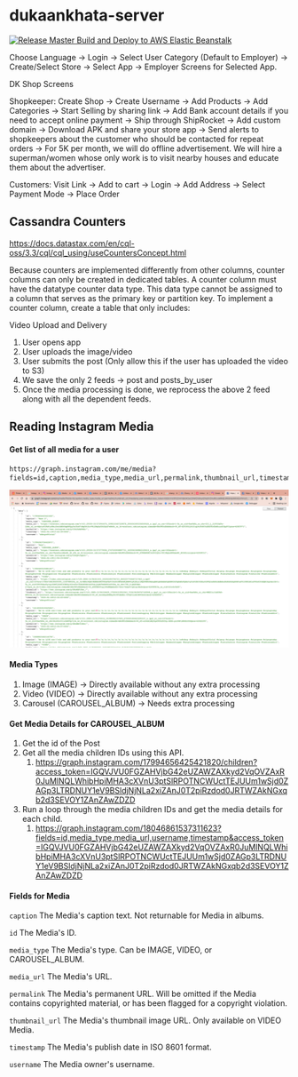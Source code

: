 # dukaankhata-server

[![Release Master Build and Deploy to AWS Elastic Beanstalk](https://github.com/lcbasu/unbox-server/actions/workflows/master-build-deploy.yml/badge.svg)](https://github.com/lcbasu/unbox-server/actions/workflows/master-build-deploy.yml)


Choose Language -> Login -> Select User Category (Default to Employer) -> Create/Select Store -> Select App -> Employer Screens for Selected App.

DK Shop Screens

Shopkeeper:
Create Shop -> Create Username -> Add Products -> Add Categories
    -> Start Selling by sharing link
    -> Add Bank account details if you need to accept online payment
    -> Ship through ShipRocket
    -> Add custom domain
    -> Download APK and share your store app
    -> Send alerts to shopkeepers about the customer who should be contacted for repeat orders
    -> For 5K per month, we will do offline advertisement. We will hire a superman/women whose only work is to visit nearby houses and educate them about the advertiser.

Customers:
Visit Link -> Add to cart -> Login -> Add Address -> Select Payment Mode -> Place Order


## Cassandra Counters
https://docs.datastax.com/en/cql-oss/3.3/cql/cql_using/useCountersConcept.html

Because counters are implemented differently from other columns, counter columns can only be created in dedicated tables. A counter column must have the datatype counter data type. This data type cannot be assigned to a column that serves as the primary key or partition key. To implement a counter column, create a table that only includes:

Video Upload and Delivery

1. User opens app
2. User uploads the image/video
3. User submits the post (Only allow this if the user has uploaded the video to S3)
4. We save the only 2 feeds -> post and posts_by_user
5. Once the media processing is done, we reprocess the above 2 feed along with all the dependent feeds.



## Reading Instagram Media

#### Get list of all media for a user

```
https://graph.instagram.com/me/media?fields=id,caption,media_type,media_url,permalink,thumbnail_url,timestamp,username&access_token=IGQVJVU0FGZAHVjbG42eUZAWZAXkyd2VqOVZAxR0JuMlNQLWhibHpiMHA3cXVnU3ptSlRPOTNCWUctTEJUUm1wSjd0ZAGp3LTRDNUY1eV9BSldjNjNLa2xiZAnJ0T2piRzdod0JRTWZAkNGxqb2d3SEVOY1ZAnZAwZDZD
```

![readme_instagram_api.png](readme_instagram_api.png)

#### Media Types
1. Image (IMAGE) -> Directly available without any extra processing
2. Video (VIDEO) -> Directly available without any extra processing
3. Carousel (CAROUSEL_ALBUM) -> Needs extra processing


#### Get Media Details for CAROUSEL_ALBUM

1. Get the id of the Post
2. Get all the media children IDs using this API.
   1. https://graph.instagram.com/17994656425421820/children?access_token=IGQVJVU0FGZAHVjbG42eUZAWZAXkyd2VqOVZAxR0JuMlNQLWhibHpiMHA3cXVnU3ptSlRPOTNCWUctTEJUUm1wSjd0ZAGp3LTRDNUY1eV9BSldjNjNLa2xiZAnJ0T2piRzdod0JRTWZAkNGxqb2d3SEVOY1ZAnZAwZDZD
3. Run a loop through the media children IDs and get the media details for each child.
   1. https://graph.instagram.com/18046861537311623?fields=id,media_type,media_url,username,timestamp&access_token=IGQVJVU0FGZAHVjbG42eUZAWZAXkyd2VqOVZAxR0JuMlNQLWhibHpiMHA3cXVnU3ptSlRPOTNCWUctTEJUUm1wSjd0ZAGp3LTRDNUY1eV9BSldjNjNLa2xiZAnJ0T2piRzdod0JRTWZAkNGxqb2d3SEVOY1ZAnZAwZDZD

#### Fields for Media

`caption`
The Media's caption text. Not returnable for Media in albums.

`id`
The Media's ID.

`media_type`
The Media's type. Can be IMAGE, VIDEO, or CAROUSEL_ALBUM.

`media_url`
The Media's URL.

`permalink`
The Media's permanent URL. Will be omitted if the Media contains copyrighted material, or has been flagged for a copyright violation.

`thumbnail_url`
The Media's thumbnail image URL. Only available on VIDEO Media.

`timestamp`
The Media's publish date in ISO 8601 format.

`username`
The Media owner's username.

